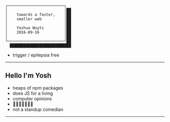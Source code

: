 ```
┌─────────────────────────┐
│                         │██
│    towards a faster,    │██
│    smaller web          │██
│                         │██
│    Yoshua Wuyts         │██
│    2016-09-16           │██
│                         │██
└─────────────────────────┘██
  ███████████████████████████
```
* trigger / epilepsia free

---
## Hello I'm Yosh
- heaps of npm packages
- does JS for a living
- computer opinions
- 🚂🚃🚃🚃🚃🚃🚃
- not a standup comedian

---
